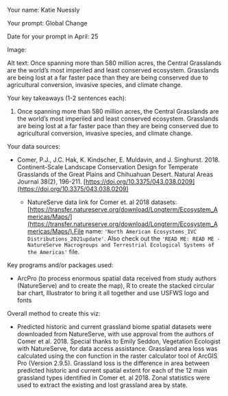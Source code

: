 Your name: Katie Nuessly

Your prompt: Global Change

Date for your prompt in April: 25

Image:



Alt text: Once spanning more than 580 million acres, the Central Grasslands are the world’s most imperiled and least conserved ecosystem. Grasslands are being lost at a far faster pace than they are being conserved due to agricultural conversion, invasive species, and climate change.

Your key takeaways (1-2 sentences each): 

1. Once spanning more than 580 million acres, the Central Grasslands are the world’s most imperiled and least conserved ecosystem. Grasslands are being lost at a far faster pace than they are being conserved due to agricultural conversion, invasive species, and climate change.

Your data sources: 

* Comer, P.J., J.C. Hak, K. Kindscher, E. Muldavin, and J. Singhurst. 2018. Continent-Scale Landscape Conservation Design for Temperate Grasslands of the Great Plains and Chihuahuan Desert. Natural Areas Journal 38(2), 196-211. [https://doi.org/10.3375/043.038.0209](https://doi.org/10.3375/043.038.0209)

  * NatureServe data link for Comer et. al 2018 datasets: [https://transfer.natureserve.org/download/Longterm/Ecosystem_Americas/Maps/](https://transfer.natureserve.org/download/Longterm/Ecosystem_Americas/Maps/).File name: `'North American Ecosystems_IVC Distributions_2021update'`. Also check out the `'READ ME: READ ME - NatureServe Macrogroups and Terrestrial Ecological Systems of the Americas'` file.

Key programs and/or packages used:

* ArcPro (to process enormous spatial data received from study authors (NatureServe) and to create the map), R to create the stacked circular bar chart, Illustrator to bring it all together and use USFWS logo and fonts

Overall method to create this viz: 

* Predicted historic and current grassland biome spatial datasets were downloaded from NatureServe, with use approval from the authors of Comer et al. 2018. Special thanks to Emily Seddon, Vegetation Ecologist with NatureServe, for data access assistance. Grassland area loss was calculated using the con function in the raster calculator tool of ArcGIS Pro (Version 2.9.5). Grassland loss is the difference in area between predicted historic and current spatial extent for each of the 12 main grassland types identified in Comer et. al 2018. Zonal statistics were used to extract the existing and lost grassland area by state.

